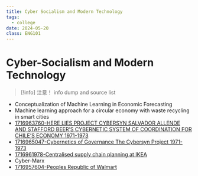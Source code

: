 ```yaml
---
title: Cyber Socialism and Modern Technology
tags:
  - college
date: 2024-05-20
class: ENG101
---
```

# Cyber-Socialism and Modern Technology


> [!info] 注意！ 
> info dump and source list

- Conceptualization of Machine Learning in Economic Forecasting
- Machine learning approach for a circular economy with waste
recycling in smart cities
- [1716963760-HERE LIES PROJECT CYBERSYN SALVADOR ALLENDE AND STAFFORD BEER’S CYBERNETIC SYSTEM OF COORDINATION FOR CHILE’S ECONOMY 1971-1973](1716963760-HERE%20LIES%20PROJECT%20CYBERSYN%20SALVADOR%20ALLENDE%20AND%20STAFFORD%20BEER’S%20CYBERNETIC%20SYSTEM%20OF%20COORDINATION%20FOR%20CHILE’S%20ECONOMY%201971-1973.md)
- [1716965047-Cybernetics of Governance The Cybersyn Project 1971-1973](1716965047-Cybernetics%20of%20Governance%20The%20Cybersyn%20Project%201971-1973.md)
- [1716961978-Centralised supply chain planning at IKEA](1716961978-Centralised%20supply%20chain%20planning%20at%20IKEA.md)
- Cyber-Marx
- [1716957604-Peoples Republic of Walmart](1716957604-Peoples%20Republic%20of%20Walmart.md)
